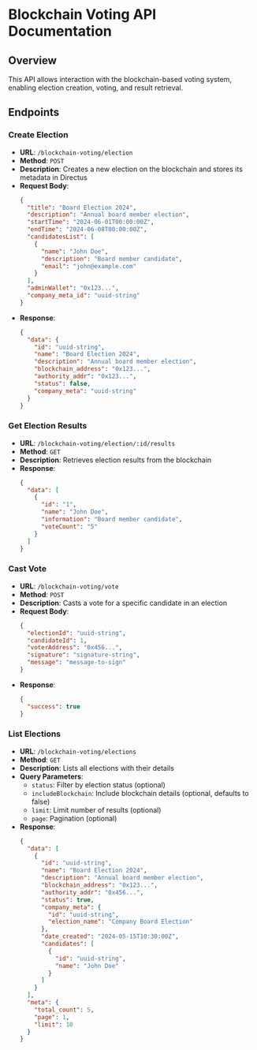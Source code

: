 # Blockchain Voting API Documentation

## Overview

This API allows interaction with the blockchain-based voting system, enabling election creation, voting, and result retrieval.

## Endpoints

### Create Election

- **URL**: `/blockchain-voting/election`
- **Method**: `POST`
- **Description**: Creates a new election on the blockchain and stores its metadata in Directus
- **Request Body**:
  ```json
  {
    "title": "Board Election 2024",
    "description": "Annual board member election",
    "startTime": "2024-06-01T00:00:00Z",
    "endTime": "2024-06-08T00:00:00Z",
    "candidatesList": [
      {
        "name": "John Doe",
        "description": "Board member candidate",
        "email": "john@example.com"
      }
    ],
    "adminWallet": "0x123...",
    "company_meta_id": "uuid-string"
  }
  ```
- **Response**:
  ```json
  {
    "data": {
      "id": "uuid-string",
      "name": "Board Election 2024",
      "description": "Annual board member election",
      "blockchain_address": "0x123...",
      "authority_addr": "0x123...",
      "status": false,
      "company_meta": "uuid-string"
    }
  }
  ```

### Get Election Results

- **URL**: `/blockchain-voting/election/:id/results`
- **Method**: `GET`
- **Description**: Retrieves election results from the blockchain
- **Response**:
  ```json
  {
    "data": [
      {
        "id": "1",
        "name": "John Doe",
        "information": "Board member candidate",
        "voteCount": "5"
      }
    ]
  }
  ```

### Cast Vote

- **URL**: `/blockchain-voting/vote`
- **Method**: `POST`
- **Description**: Casts a vote for a specific candidate in an election
- **Request Body**:
  ```json
  {
    "electionId": "uuid-string",
    "candidateId": 1,
    "voterAddress": "0x456...",
    "signature": "signature-string",
    "message": "message-to-sign"
  }
  ```
- **Response**:
  ```json
  {
    "success": true
  }
  ```

### List Elections

- **URL**: `/blockchain-voting/elections`
- **Method**: `GET`
- **Description**: Lists all elections with their details
- **Query Parameters**:
  - `status`: Filter by election status (optional)
  - `includeBlockchain`: Include blockchain details (optional, defaults to false)
  - `limit`: Limit number of results (optional)
  - `page`: Pagination (optional)
- **Response**:
  ```json
  {
    "data": [
      {
        "id": "uuid-string",
        "name": "Board Election 2024",
        "description": "Annual board member election",
        "blockchain_address": "0x123...",
        "authority_addr": "0x456...",
        "status": true,
        "company_meta": {
          "id": "uuid-string",
          "election_name": "Company Board Election"
        },
        "date_created": "2024-05-15T10:30:00Z",
        "candidates": [
          {
            "id": "uuid-string",
            "name": "John Doe"
          }
        ]
      }
    ],
    "meta": {
      "total_count": 5,
      "page": 1,
      "limit": 10
    }
  }
  ```
